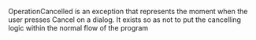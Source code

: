 OperationCancelled is an exception that represents the moment when the user presses Cancel on a dialog.
It exists so as not to put the cancelling logic within the normal flow of the program
